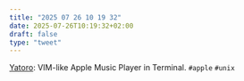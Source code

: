 ```yaml
---
title: "2025 07 26 10 19 32"
date: 2025-07-26T10:19:32+02:00
draft: false
type: "tweet"
---
```

[Yatoro](https://github.com/jayadamsmorgan/Yatoro): VIM-like Apple Music Player in Terminal. `#apple` `#unix`
